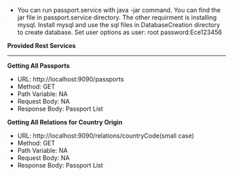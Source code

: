 * You can run passport.service with java -jar command. You can find the jar file in passport.service directory. The other requirment is installing mysql.
Install mysql and use the sql files in DatabaseCreation directory to create database. Set user options as user: root password:Ece123456

**Provided Rest Services**
***********************************************************************************
**Getting All Passports**
* URL: http://localhost:9090/passports
* Method: GET
* Path Variable: NA
* Request Body: NA
* Response Body: Passport List

**Getting All Relations for Country Origin**
* URL: http://localhost:9090/relations/countryCode(small case)
* Method: GET
* Path Variable: NA
* Request Body: NA
* Response Body: Passport List

